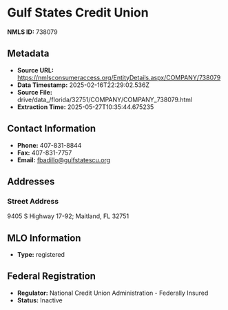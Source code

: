 # Gulf States Credit Union

**NMLS ID:** 738079

## Metadata
- **Source URL:** https://nmlsconsumeraccess.org/EntityDetails.aspx/COMPANY/738079
- **Data Timestamp:** 2025-02-16T22:29:02.536Z
- **Source File:** drive/data_/florida/32751/COMPANY/COMPANY_738079.html
- **Extraction Time:** 2025-05-27T10:35:44.675235

## Contact Information
- **Phone:** 407-831-8844
- **Fax:** 407-831-7757
- **Email:** fbadillo@gulfstatescu.org

## Addresses
### Street Address
9405 S Highway 17-92; Maitland, FL 32751

## MLO Information
- **Type:** registered

## Federal Registration
- **Regulator:** National Credit Union Administration - Federally Insured
- **Status:** Inactive
